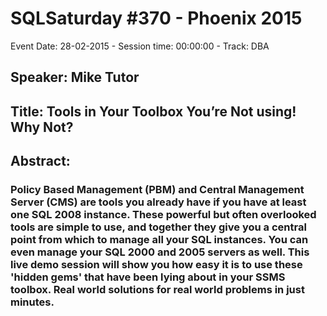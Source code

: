 # SQLSaturday #370 - Phoenix 2015
Event Date: 28-02-2015 - Session time: 00:00:00 - Track: DBA
## Speaker: Mike Tutor
## Title: Tools in Your Toolbox You’re Not using!  Why Not?
## Abstract:
### Policy Based Management (PBM) and Central Management Server (CMS) are tools you already have if you have at least one SQL 2008 instance. These powerful but often overlooked tools are simple to use, and together they give you a central point from which to manage all your SQL instances. You can even manage your SQL 2000 and 2005 servers as well. This live demo session will show you how easy it is to use these 'hidden gems' that have been lying about in your SSMS toolbox. Real world solutions for real world problems in just minutes.
